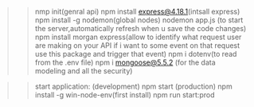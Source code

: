 >>nmp init(genral api)
>>npm install express@4.18.1(intsall express)
>>npm install -g nodemon(global nodes)
>>nodemon app.js (to start the server,automatically refresh when u save the code changes)
>>npm install morgan express(allow to identify what request user are making on your API if i want to some event on that request use this package and trigger that event)
>>npm i dotenv(to read from the .env file)
>>npm i mongoose@5.5.2 (for the data modeling and all the security)


>>start application:
(development)
npm start
(production)
npm install -g win-node-env(first install)
npm run start:prod